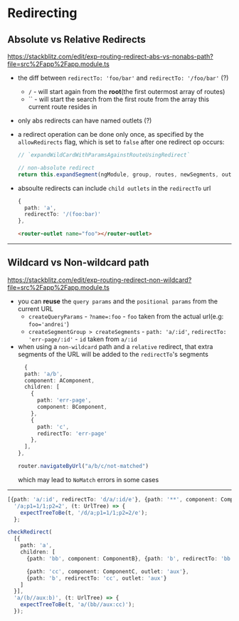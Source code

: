 # Redirecting

## Absolute vs Relative Redirects

https://stackblitz.com/edit/exp-routing-redirect-abs-vs-nonabs-path?file=src%2Fapp%2Fapp.module.ts

* the diff between `redirectTo: 'foo/bar'` and `redirectTo: '/foo/bar'` (?)
  * `/` - will start again from the **root**(the first outermost array of routes)
  * `` - will start the search from the first route from the array this current route resides in
* only abs redirects can have named outlets (?)
* a redirect operation can be done only once, as specified by the `allowRedirects` flag, which is set to `false` after one redirect op occurs:
  ```ts
  // `expandWildCardWithParamsAgainstRouteUsingRedirect`

  // non-absolute redirect
  return this.expandSegment(ngModule, group, routes, newSegments, outlet, false);
  ```
* absoulte redirects can include `child outlets` in the `redirectTo` url
  ```ts
  {
    path: 'a',
    redirectTo: '/(foo:bar)'
  },
  ```

  ```html
  <router-outlet name="foo"></router-outlet>
  ```

---

## Wildcard vs Non-wildcard path

https://stackblitz.com/edit/exp-routing-redirect-non-wildcard?file=src%2Fapp%2Fapp.module.ts

* you can **reuse** the `query params` and the `positional params` from the current URL
  * `createQueryParams` - `?name=:foo` - `foo` taken from the actual url(e.g: `foo='andrei'`)
  * `createSegmentGroup > createSegments` - `path: 'a/:id'`, `redirectTo: 'err-page/:id'` - `id` taken from `a/:id`
* when using a `non-wildcard` path and a `relative` redirect, that extra segments of the URL will be added to the `redirectTo`'s segments
  ```ts
    {
    path: 'a/b',
    component: AComponent,
    children: [
      {
        path: 'err-page',
        component: BComponent,
      },
      {
        path: 'c',
        redirectTo: 'err-page'
      },
    ],
  },

  router.navigateByUrl("a/b/c/not-matched")
  ```
  which may lead to `NoMatch` errors in some cases

---

```ts
[{path: 'a/:id', redirectTo: 'd/a/:id/e'}, {path: '**', component: ComponentC}],
  '/a;p1=1/1;p2=2', (t: UrlTree) => {
    expectTreeToBe(t, '/d/a;p1=1/1;p2=2/e');
  };
```

```ts
checkRedirect(
  [{
    path: 'a',
    children: [
      {path: 'bb', component: ComponentB}, {path: 'b', redirectTo: 'bb'},

      {path: 'cc', component: ComponentC, outlet: 'aux'},
      {path: 'b', redirectTo: 'cc', outlet: 'aux'}
    ]
  }],
  'a/(b//aux:b)', (t: UrlTree) => {
    expectTreeToBe(t, 'a/(bb//aux:cc)');
  });
```